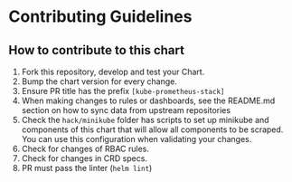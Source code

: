 # Contributing Guidelines

## How to contribute to this chart

1. Fork this repository, develop and test your Chart.
1. Bump the chart version for every change.
1. Ensure PR title has the prefix `[kube-prometheus-stack]`
1. When making changes to rules or dashboards, see the README.md section on how to sync data from upstream repositories
1. Check the `hack/minikube` folder has scripts to set up minikube and components of this chart that will allow all components to be scraped. You can use this configuration when validating your changes.
1. Check for changes of RBAC rules.
1. Check for changes in CRD specs.
1. PR must pass the linter (`helm lint`)
